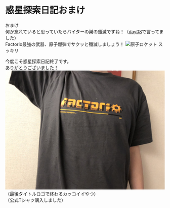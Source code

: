 # 惑星探索日記おまけ
おまけ  
何か忘れていると思っていたらバイターの巣の殲滅ですね！（[day08](/day08/)で言ってました）  
Factorio最強の武器、原子爆弾でサクッと殲滅しましょう！
![原子ロケット](./../asset/day15/img_01.gif)
スッキリ

今度こそ惑星探索日記終了です。  
ありがとうございました！
![Factorio](./../asset/day15/img_02.jpg)
（最後タイトルロゴで終わるカッコイイやつ）  
（公式Tシャツ購入しました）